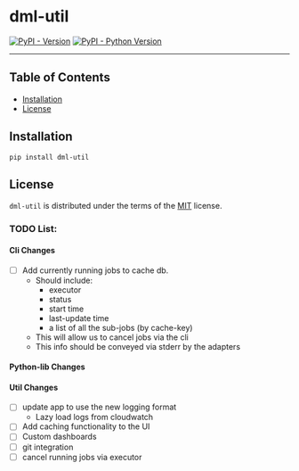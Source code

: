 # dml-util

[![PyPI - Version](https://img.shields.io/pypi/v/dml-util.svg)](https://pypi.org/project/dml-util)
[![PyPI - Python Version](https://img.shields.io/pypi/pyversions/dml-util.svg)](https://pypi.org/project/dml-util)

---

## Table of Contents

- [Installation](#installation)
- [License](#license)

## Installation

```console
pip install dml-util
```

## License

`dml-util` is distributed under the terms of the [MIT](https://spdx.org/licenses/MIT.html) license.

### TODO List:

#### Cli Changes

- [ ] Add currently running jobs to cache db.
  - Should include:
    - executor
    - status
    - start time
    - last-update time
    - a list of all the sub-jobs (by cache-key)
  - This will allow us to cancel jobs via the cli
  - This info should be conveyed via stderr by the adapters

#### Python-lib Changes

#### Util Changes

- [ ] update app to use the new logging format
  - Lazy load logs from cloudwatch
- [ ] Add caching functionality to the UI
- [ ] Custom dashboards
- [ ] git integration
- [ ] cancel running jobs via executor
